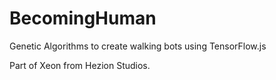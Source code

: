 # BecomingHuman
Genetic Algorithms to create walking bots using TensorFlow.js

Part of Xeon from Hezion Studios.
